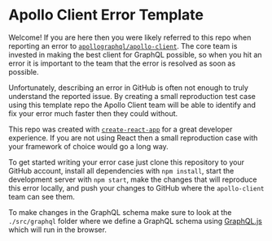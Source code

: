 # Apollo Client Error Template

Welcome! If you are here then you were likely referred to this repo when reporting an error to [`apollographql/apollo-client`][1]. The core team is invested in making the best client for GraphQL possible, so when you hit an error it is important to the team that the error is resolved as soon as possible.

Unfortunately, describing an error in GitHub is often not enough to truly understand the reported issue. By creating a small reproduction test case using this template repo the Apollo Client team will be able to identify and fix your error much faster then they could without.

This repo was created with [`create-react-app`][2] for a great developer experience. If you are not using React then a small reproduction case with your framework of choice would go a long way.

To get started writing your error case just clone this repository to your GitHub account, install all dependencies with `npm install`, start the development server with `npm start`, make the changes that will reproduce this error locally, and push your changes to GitHub where the `apollo-client` team can see them.

To make changes in the GraphQL schema make sure to look at the `./src/graphql` folder where we define a GraphQL schema using [GraphQL.js][3] which will run in the browser.

[1]: https://github.com/apollographql/apollo-client
[2]: https://github.com/facebookincubator/create-react-app
[3]: http://graphql.org/graphql-js/

